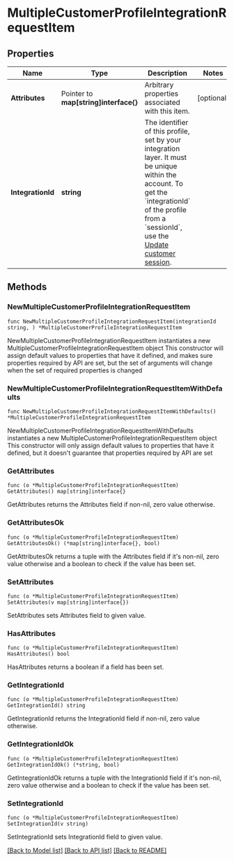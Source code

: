 # MultipleCustomerProfileIntegrationRequestItem

## Properties

Name | Type | Description | Notes
------------ | ------------- | ------------- | -------------
**Attributes** | Pointer to **map[string]interface{}** | Arbitrary properties associated with this item. | [optional] 
**IntegrationId** | **string** | The identifier of this profile, set by your integration layer. It must be unique within the account.  To get the &#x60;integrationId&#x60; of the profile from a &#x60;sessionId&#x60;, use the [Update customer session](/integration-api/#operation/updateCustomerSessionV2).  | 

## Methods

### NewMultipleCustomerProfileIntegrationRequestItem

`func NewMultipleCustomerProfileIntegrationRequestItem(integrationId string, ) *MultipleCustomerProfileIntegrationRequestItem`

NewMultipleCustomerProfileIntegrationRequestItem instantiates a new MultipleCustomerProfileIntegrationRequestItem object
This constructor will assign default values to properties that have it defined,
and makes sure properties required by API are set, but the set of arguments
will change when the set of required properties is changed

### NewMultipleCustomerProfileIntegrationRequestItemWithDefaults

`func NewMultipleCustomerProfileIntegrationRequestItemWithDefaults() *MultipleCustomerProfileIntegrationRequestItem`

NewMultipleCustomerProfileIntegrationRequestItemWithDefaults instantiates a new MultipleCustomerProfileIntegrationRequestItem object
This constructor will only assign default values to properties that have it defined,
but it doesn't guarantee that properties required by API are set

### GetAttributes

`func (o *MultipleCustomerProfileIntegrationRequestItem) GetAttributes() map[string]interface{}`

GetAttributes returns the Attributes field if non-nil, zero value otherwise.

### GetAttributesOk

`func (o *MultipleCustomerProfileIntegrationRequestItem) GetAttributesOk() (*map[string]interface{}, bool)`

GetAttributesOk returns a tuple with the Attributes field if it's non-nil, zero value otherwise
and a boolean to check if the value has been set.

### SetAttributes

`func (o *MultipleCustomerProfileIntegrationRequestItem) SetAttributes(v map[string]interface{})`

SetAttributes sets Attributes field to given value.

### HasAttributes

`func (o *MultipleCustomerProfileIntegrationRequestItem) HasAttributes() bool`

HasAttributes returns a boolean if a field has been set.

### GetIntegrationId

`func (o *MultipleCustomerProfileIntegrationRequestItem) GetIntegrationId() string`

GetIntegrationId returns the IntegrationId field if non-nil, zero value otherwise.

### GetIntegrationIdOk

`func (o *MultipleCustomerProfileIntegrationRequestItem) GetIntegrationIdOk() (*string, bool)`

GetIntegrationIdOk returns a tuple with the IntegrationId field if it's non-nil, zero value otherwise
and a boolean to check if the value has been set.

### SetIntegrationId

`func (o *MultipleCustomerProfileIntegrationRequestItem) SetIntegrationId(v string)`

SetIntegrationId sets IntegrationId field to given value.



[[Back to Model list]](../README.md#documentation-for-models) [[Back to API list]](../README.md#documentation-for-api-endpoints) [[Back to README]](../README.md)


